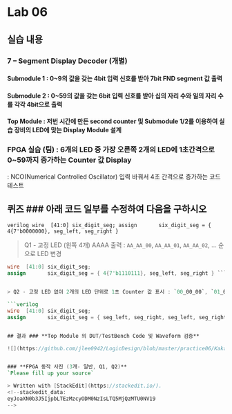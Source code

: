 
# Lab 06
## 실습 내용
### **7 – Segment Display Decoder (개별)**
#### **Submodule 1** : 0~9의 값을 갖는 4bit 입력 신호를 받아 7bit FND  segment  값 출력
#### **Submodule 2** : 0~59의 값을 갖는 6bit 입력 신호를 받아 십의 자리 수와 일의 자리 수를 각각 4bit으로 출력
#### **Top Module** : 저번 시간에 만든 second counter  및 Submodule 1/2를 이용하여 실습 장비의 LED에 맞는 Display Module 설계
### FPGA 실습 (팀) : 6개의 LED 중 가장 오른쪽 2개의 LED에 1초간격으로 0~59까지 증가하는 Counter 값 Display
: NCO(Numerical Controlled Oscillator) 입력 바꿔서 4초 간격으로 증가하는 코드 테스트
## 퀴즈 ### 아래 코드 일부를 수정하여 다음을 구하시오 
```verilog wire  [41:0] six_digit_seg; assign       six_digit_seg = { 4{7'b0000000}, seg_left, seg_right } ``` 

> Q1 - 고정 LED (왼쪽 4개) AAAA 출력 : `AA_AA_00`, `AA_AA_01`, `AA_AA_02`, … 순으로 LED 변경

```verilog 
wire  [41:0] six_digit_seg;
assign       six_digit_seg = { 4{7'b1110111}, seg_left, seg_right } ``` 


> Q2 - 고정 LED 없이 2개의 LED 단위로 1초 Counter 값 표시 : `00_00_00`, `01_01_01`, `02_02_02`, … 순으로 LED 변경

```verilog 
wire  [41:0] six_digit_seg;
assign       six_digit_seg = { seg_left, seg_right, seg_left, seg_right, seg_left, seg_right } ``` 


## 결과 ### **Top Module 의 DUT/TestBench Code 및 Waveform 검증**

![](https://github.com/jlee0942/LogicDesign/blob/master/practice06/KakaoTalk_20191030_012043632.png)


### **FPGA 동작 사진 (3개- 일반, Q1, Q2)**
`Please fill up your source`

> Written with [StackEdit](https://stackedit.io/).
<!--stackedit_data:
eyJoaXN0b3J5IjpbLTEzMzcyODM0NzIsLTQ5MjQzMTU0NV19
-->
